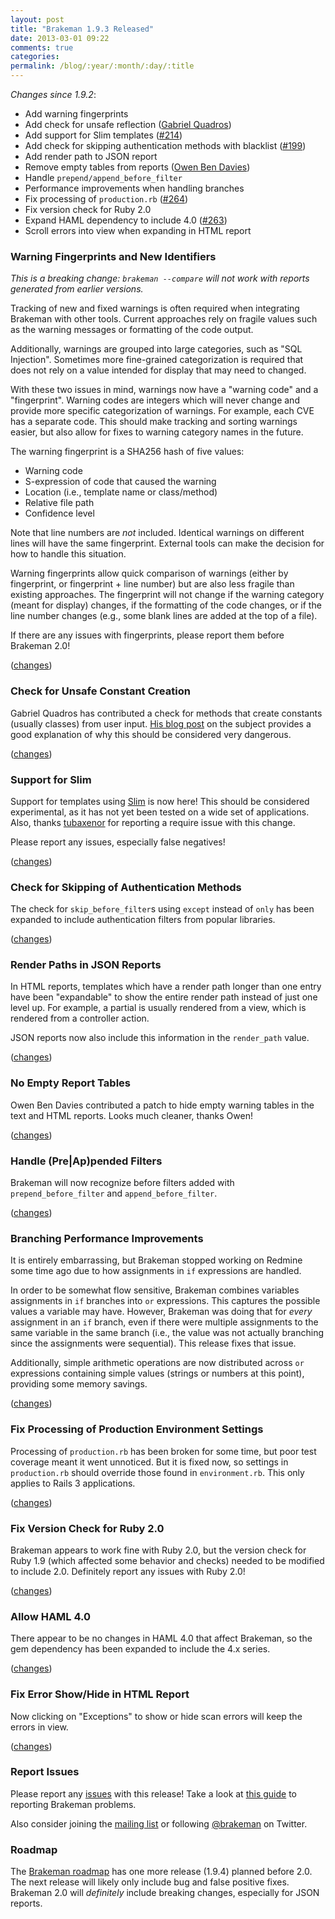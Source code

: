 ```yaml
---
layout: post
title: "Brakeman 1.9.3 Released"
date: 2013-03-01 09:22
comments: true
categories:
permalink: /blog/:year/:month/:day/:title
---
```


_Changes since 1.9.2_:

 * Add warning fingerprints
 * Add check for unsafe reflection ([Gabriel Quadros](https://github.com/gquadros))
 * Add support for Slim templates ([#214](https://github.com/presidentbeef/brakeman/issues/214))
 * Add check for skipping authentication methods with blacklist ([#199](https://github.com/presidentbeef/brakeman/issues/199))
 * Add render path to JSON report
 * Remove empty tables from reports ([Owen Ben Davies](https://github.com/obduk))
 * Handle `prepend/append_before_filter`
 * Performance improvements when handling branches
 * Fix processing of `production.rb` ([#264](https://github.com/presidentbeef/brakeman/issues/264))
 * Fix version check for Ruby 2.0
 * Expand HAML dependency to include 4.0 ([#263](https://github.com/presidentbeef/brakeman/issues/263))
 * Scroll errors into view when expanding in HTML report

### Warning Fingerprints and New Identifiers

*This is a breaking change: `brakeman --compare` will not work with reports generated from earlier versions.* 

Tracking of new and fixed warnings is often required when integrating Brakeman with other tools. Current approaches rely on fragile values such as the warning messages or formatting of the code output.

Additionally, warnings are grouped into large categories, such as "SQL Injection". Sometimes more fine-grained categorization is required that does not rely on a value intended for display that may need to changed.

With these two issues in mind, warnings now have a "warning code" and a "fingerprint". Warning codes are integers which will never change and provide more specific categorization of warnings. For example, each CVE has a separate code. This should make tracking and sorting warnings easier, but also allow for fixes to warning category names in the future.

The warning fingerprint is a SHA256 hash of five values:

 * Warning code
 * S-expression of code that caused the warning
 * Location (i.e., template name or class/method)
 * Relative file path
 * Confidence level

Note that line numbers are *not* included. Identical warnings on different lines will have the same fingerprint. External tools can make the decision for how to handle this situation.

Warning fingerprints allow quick comparison of warnings (either by fingerprint, or fingerprint + line number) but are also less fragile than existing approaches. The fingerprint will not change if the warning category (meant for display) changes, if the formatting of the code changes, or if the line number changes (e.g., some blank lines are added at the top of a file).

If there are any issues with fingerprints, please report them before Brakeman 2.0!

([changes](https://github.com/presidentbeef/brakeman/pull/280))

### Check for Unsafe Constant Creation

Gabriel Quadros has contributed a check for methods that create constants (usually classes) from user input. [His blog post](http://blog.conviso.com.br/2013/02/exploiting-unsafe-reflection-in.html) on the subject provides a good explanation of why this should be considered very dangerous. 

([changes](https://github.com/presidentbeef/brakeman/pull/274))

### Support for Slim

Support for templates using [Slim](http://slim-lang.com/) is now here! This should be considered experimental, as it has not yet been tested on a wide set of applications. Also, thanks [tubaxenor](https://github.com/tubaxenor) for reporting a require issue with this change.

Please report any issues, especially false negatives!

([changes](https://github.com/presidentbeef/brakeman/pull/271))

### Check for Skipping of Authentication Methods

The check for `skip_before_filter`s using `except` instead of `only` has been expanded to include authentication filters from popular libraries.

([changes](https://github.com/presidentbeef/brakeman/pull/268))

### Render Paths in JSON Reports

In HTML reports, templates which have a render path longer than one entry have been "expandable" to show the entire render path instead of just one level up. For example, a partial is usually rendered from a view, which is rendered from a controller action.

JSON reports now also include this information in the `render_path` value.

([changes](https://github.com/presidentbeef/brakeman/pull/279))

### No Empty Report Tables 

Owen Ben Davies contributed a patch to hide empty warning tables in the text and HTML reports. Looks much cleaner, thanks Owen!

([changes](https://github.com/presidentbeef/brakeman/pull/282))

### Handle (Pre|Ap)pended Filters  

Brakeman will now recognize before filters added with `prepend_before_filter` and `append_before_filter`.

([changes](https://github.com/presidentbeef/brakeman/pull/266))

### Branching Performance Improvements

It is entirely embarrassing, but Brakeman stopped working on Redmine some time ago due to how assignments in `if` expressions are handled.

In order to be somewhat flow sensitive, Brakeman combines variables assignments in `if` branches into `or` expressions. This captures the possible values a variable may have. However, Brakeman was doing that for *every* assignment in an `if` branch, even if there were multiple assignments to the same variable in the same branch (i.e., the value was not actually branching since the assignments were sequential). This release fixes that issue.

Additionally, simple arithmetic operations are now distributed across `or` expressions containing simple values (strings or numbers at this point), providing some memory savings.

([changes](https://github.com/presidentbeef/brakeman/pull/270))

### Fix Processing of Production Environment Settings

Processing of `production.rb` has been broken for some time, but poor test coverage meant it went unnoticed. But it is fixed now, so settings in `production.rb` should override those found in `environment.rb`. This only applies to Rails 3 applications.

([changes](https://github.com/presidentbeef/brakeman/pull/265))

### Fix Version Check for Ruby 2.0

Brakeman appears to work fine with Ruby 2.0, but the version check for Ruby 1.9 (which affected some behavior and checks) needed to be modified to include 2.0. Definitely report any issues with Ruby 2.0!

([changes](https://github.com/presidentbeef/brakeman/pull/277))

### Allow HAML 4.0

There appear to be no changes in HAML 4.0 that affect Brakeman, so the gem dependency has been expanded to include the 4.x series.

([changes](https://github.com/presidentbeef/brakeman/pull/269))

### Fix Error Show/Hide in HTML Report

Now clicking on "Exceptions" to show or hide scan errors will keep the errors in view.

([changes](https://github.com/presidentbeef/brakeman/pull/267))

### Report Issues

Please report any [issues](https://github.com/presidentbeef/brakeman/issues) with this release! Take a look at [this guide](https://github.com/presidentbeef/brakeman/wiki/How-to-Report-a-Brakeman-Issue) to reporting Brakeman problems.

Also consider joining the [mailing list](http://brakemanscanner.org/contact/) or following [@brakeman](https://twitter.com/brakeman) on Twitter.

### Roadmap

The [Brakeman roadmap](https://github.com/presidentbeef/brakeman/wiki/Roadmap) has one more release (1.9.4) planned before 2.0. The next release will likely only include bug and false positive fixes. Brakeman 2.0 will *definitely* include breaking changes, especially for JSON reports.
